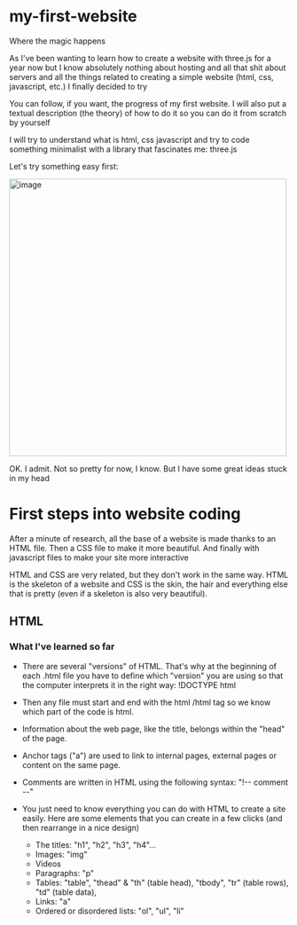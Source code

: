 # my-first-website
Where the magic happens

As I've been wanting to learn how to create a website with three.js for a year now but I know absolutely nothing about hosting and all that shit about servers and all the things related to creating a simple website (html, css, javascript, etc.) I finally decided to try

You can follow, if you want, the progress of my first website. I will also put a textual description (the theory) of how to do it so you can do it from scratch by yourself

I will try to understand what is html, css javascript and try to code something minimalist with a library that fascinates me: three.js

Let's try something easy first:

<img width="500" alt="image" src="https://user-images.githubusercontent.com/84352348/227739002-bdf966bc-6809-4066-9e69-d09c6e0ea12d.png">

OK. I admit. Not so pretty for now, I know. But I have some great ideas stuck in my head


<h1> First steps into website coding </h1>

<p> After a minute of research, all the base of a website is made thanks to an HTML file. Then a CSS file to make it more beautiful. And finally with javascript files to make your site more interactive  </p>

<p> HTML and CSS are very related, but they don't work in the same way. HTML is the skeleton of a website and CSS is the skin, the hair and everything else that is pretty (even if a skeleton is also very beautiful). </p>

<h2> HTML </h2>

<h3> What I've learned so far </h3>

- There are several "versions" of HTML. That's why at the beginning of each .html file you have to define which "version" you are using so that the computer interprets it in the right way: !DOCTYPE html 

- Then any file must start and end with the html /html tag so we know which part of the code is html.

- Information about the web page, like the title, belongs within the "head" of the page.

- Anchor tags ("a") are used to link to internal pages, external pages or content on the same page.
- Comments are written in HTML using the following syntax: "!-- comment --"
- You just need to know everything you can do with HTML to create a site easily. Here are some elements that you can create in a few clicks (and then rearrange in a nice design)
  - The titles: "h1", "h2", "h3", "h4"...
  - Images: "img"
  - Videos
  - Paragraphs: "p"
  - Tables: "table", "thead" & "th" (table head), "tbody", "tr" (table rows), "td" (table data), 
  - Links: "a"
  - Ordered or disordered lists: "ol", "ul", "li"

